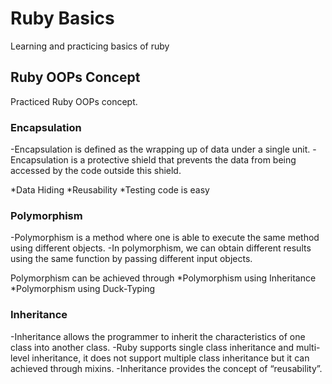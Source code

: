 # Ruby Basics

Learning and practicing basics of ruby

## Ruby OOPs Concept

Practiced Ruby OOPs concept.

### Encapsulation

-Encapsulation is defined as the wrapping up of data under a single unit.
-Encapsulation is a protective shield that prevents the data from being accessed by the code outside this shield.

*Data Hiding
*Reusability
*Testing code is easy

### Polymorphism

-Polymorphism is a method where one is able to execute the same method using different objects.
-In polymorphism, we can obtain different results using the same function by passing different input objects.

Polymorphism can be achieved through
*Polymorphism using Inheritance
*Polymorphism using Duck-Typing

### Inheritance

-Inheritance allows the programmer to inherit the characteristics of one class into another class.
-Ruby supports single class inheritance and multi-level inheritance, it does not support multiple class inheritance but it can achieved through mixins.
-Inheritance provides the concept of “reusability”.